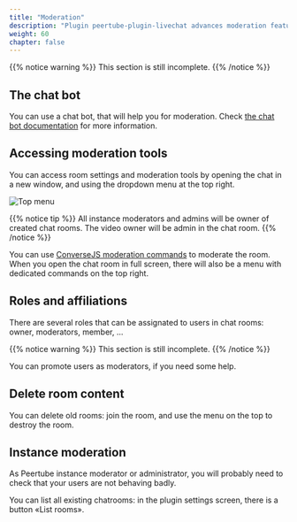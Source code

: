 ```yaml
---
title: "Moderation"
description: "Plugin peertube-plugin-livechat advances moderation features"
weight: 60
chapter: false
---
```


{{% notice warning %}}
This section is still incomplete.
{{% /notice %}}

## The chat bot

You can use a chat bot, that will help you for moderation.
Check [the chat bot documentation](/peertube-plugin-livechat/documentation/user/streamers/bot) for more information.

## Accessing moderation tools

You can access room settings and moderation tools by opening the chat in a new window,
and using the dropdown menu at the top right.

![Top menu](/peertube-plugin-livechat/images/top_menu.png?classes=shadow,border&height=200px)

{{% notice tip %}}
All instance moderators and admins will be owner of created chat rooms.
The video owner will be admin in the chat room.
{{% /notice %}}

You can use [ConverseJS moderation commands](https://conversejs.org/docs/html/features.html#moderating-chatrooms) to moderate the room.
When you open the chat room in full screen, there will also be a menu with dedicated commands on the top right.

## Roles and affiliations

There are several roles that can be assignated to users in chat rooms: owner, moderators, member, ...

{{% notice warning %}}
This section is still incomplete.
{{% /notice %}}

You can promote users as moderators, if you need some help.

## Delete room content

You can delete old rooms: join the room, and use the menu on the top to destroy the room.

## Instance moderation

As Peertube instance moderator or administrator, you will probably need to check that your users are not behaving badly.

You can list all existing chatrooms: in the plugin settings screen, there is a button «List rooms».
